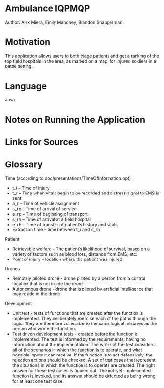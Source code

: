 # Ambulance IQPMQP
Author: Alex Miera, Emily Mahoney, Brandon Snapperman
# Motivation
This application allows users to both triage patients and get a ranking of the top field hospitals in the area, as marked on a map, for injured soldiers in a battle setting.
# Language
Java
# Notes on Running the Application

# Links for Sources

# Glossary
Time (according to doc/presentations/TimeOfInformation.ppt)
- t_i – Time of injury
- t_r – Time when vitals begin to be recorded and distress signal to EMS is sent
- a_r – Time of vehicle assignment
- s_rp – Time of arrival of service
- e_rp – Time of beginning of transport
- s_rh – Time of arrival at a field hospital
- e_rh – Time of transfer of patient’s history and vitals
- Extraction time – time between t_r and s_rh

Patient
- Retrievable welfare – The patient’s likelihood of survival, based on a variety of factors such as blood loss, distance from EMS, etc. 
- Point of injury – location where the patient was injured 

Drones
- Remotely piloted drone - drone piloted by a person from a control location that is not inside the drone
- Autonomous drone - drone that is piloted by artificial intelligence that may reside in the drone

Development
- Unit test - tests of functions that are created after the function is implemented. They deliberately exercise each of the paths through the logic. They are therefore vulnerable to the same logical mistakes as the person who wrote the function.
- Test driven development tests - created before the function is implemented. The test is informed by the requirements, having no information about the implementation. The writer of the test considers all of the scenarios in which the function is to operate, and what possible inputs it can receive. If the function is to act defensively, the rejection actions should be checked. A set of test cases that represent the situations in which the function is to operate are created. The right answer for these test cases is figured out. The not-yet-implemented function is invoked, and its answer should be detected as being wrong for at least one test case. 
